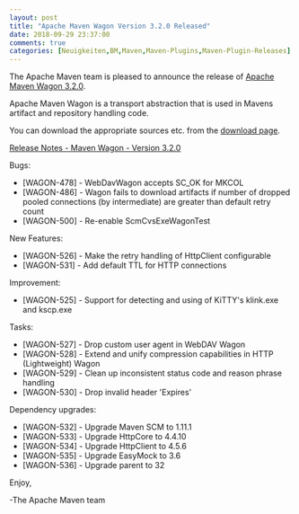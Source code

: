 ```yaml
---
layout: post
title: "Apache Maven Wagon Version 3.2.0 Released"
date: 2018-09-29 23:37:00
comments: true
categories: [Neuigkeiten,BM,Maven,Maven-Plugins,Maven-Plugin-Releases]
---
```

The Apache Maven team is pleased to announce the release of 
[Apache Maven Wagon 3.2.0](https://maven.apache.org/wagon/).

Apache Maven Wagon is a transport abstraction that is used in Mavens
artifact and repository handling code.

You can download the appropriate sources etc. from the [download page](https://maven.apache.org/wagon/download.cgi).

<!-- more -->

[Release Notes - Maven Wagon - Version 3.2.0](https://issues.apache.org/jira/secure/ReleaseNote.jspa?projectId=12318122&version=12343926)

Bugs:

 * [WAGON-478] - WebDavWagon accepts SC_OK for MKCOL
 * [WAGON-486] - Wagon fails to download artifacts if number of dropped pooled connections (by intermediate) are greater than default retry count
 * [WAGON-500] - Re-enable ScmCvsExeWagonTest

New Features:

 * [WAGON-526] - Make the retry handling of HttpClient configurable
 * [WAGON-531] - Add default TTL for HTTP connections

Improvement:

 * [WAGON-525] - Support for detecting and using of KiTTY's klink.exe and kscp.exe

Tasks:

 * [WAGON-527] - Drop custom user agent in WebDAV Wagon
 * [WAGON-528] - Extend and unify compression capabilities in HTTP (Lightweight) Wagon
 * [WAGON-529] - Clean up inconsistent status code and reason phrase handling
 * [WAGON-530] - Drop invalid header 'Expires'

Dependency upgrades:

 * [WAGON-532] - Upgrade Maven SCM to 1.11.1
 * [WAGON-533] - Upgrade HttpCore to 4.4.10
 * [WAGON-534] - Upgrade HttpClient to 4.5.6
 * [WAGON-535] - Upgrade EasyMock to 3.6
 * [WAGON-536] - Upgrade parent to 32

Enjoy,

-The Apache Maven team

